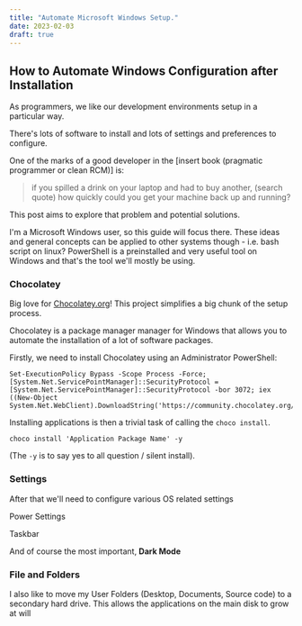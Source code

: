 ```yaml
---
title: "Automate Microsoft Windows Setup."
date: 2023-02-03
draft: true
---
```


## How to Automate Windows Configuration after Installation

As programmers, we like our development environments setup in a particular way.

There's lots of software to install and lots of settings and preferences to configure.

One of the marks of a good developer in the [insert book (pragmatic programmer or clean RCM)] is:
> if you spilled a drink on your laptop and had to buy another, (search quote) how quickly could you get your machine back up and running?

This post aims to explore that problem and potential solutions.

I'm a Microsoft Windows user, so this guide will focus there. These ideas and general concepts can be applied to other systems though - i.e. bash script on linux?
PowerShell is a preinstalled and very useful tool on Windows and that's the tool we'll mostly be using.

### Chocolatey

Big love for [Chocolatey.org](https://chocolatey.org/)! This project simplifies a big chunk of the setup process.

Chocolatey is a package manager manager for Windows that allows you to automate the installation of a lot of software packages.

Firstly, we need to install Chocolatey using an Administrator PowerShell:

```
Set-ExecutionPolicy Bypass -Scope Process -Force; [System.Net.ServicePointManager]::SecurityProtocol = [System.Net.ServicePointManager]::SecurityProtocol -bor 3072; iex ((New-Object System.Net.WebClient).DownloadString('https://community.chocolatey.org/install.ps1'))
```

Installing applications is then a trivial task of calling the `choco install`.

```
choco install 'Application Package Name' -y
```

(The `-y` is to say yes to all question / silent install).

### Settings

After that we'll need to configure various OS related settings

Power Settings

Taskbar

And of course the most important, **Dark Mode**

### File and Folders

I also like to move my User Folders (Desktop, Documents, Source code) to a secondary hard drive.
This allows the applications on the main disk to grow at will

<!-- ## Configure Applications

A lot of applications these days tend to have a cloud storage features for configuration. VS Code for example can store settings on GitHub and not only download them when you first login - but also keeps them synchronised between devices.

Some applications however such as OneDrive backup locations need configuring.

Figure out how to do this AutoHotkey??
 -->